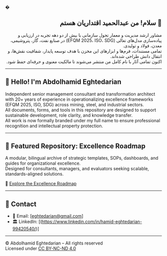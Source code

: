 �<div dir="rtl">

## 👋 سلام! من عبدالحمید اقتداریان هستم

مشاور ارشد مدیریت و معمار تحول سازمانی با بیش از دو دهه تجربه در ارزیابی و پیاده‌سازی مدل‌های تعالی (EFQM 2025، ISO، SDG) در صنایع نفت، گاز، پتروشیمی، معدن، فولاد و تولیدی.  
تمامی مستندات، فرم‌ها و ابزارهای این مخزن با هدف توسعه پایدار، شفافیت نقش‌ها، و انتقال دانش طراحی شده‌اند.  
اکنون تمامی آثار با نام کامل من منتشر می‌شوند تا مالکیت معنوی و حرفه‌ای حفظ شود.

</div>

---

## 👋 Hello! I'm Abdolhamid Eghtedarian

Independent senior management consultant and transformation architect with 20+ years of experience in operationalizing excellence frameworks (EFQM 2025, ISO, SDG) across mining, steel, and industrial sectors.  
All documents, forms, and tools in this repository are designed to support sustainable development, role clarity, and knowledge transfer.  
All work is now formally branded under my full name to ensure professional recognition and intellectual property protection.

---

## 📘 Featured Repository: Excellence Roadmap

A modular, bilingual archive of strategic templates, SOPs, dashboards, and guides for organizational excellence.  
Designed for consultants, managers, and evaluators seeking scalable, standards-aligned solutions.

🔗 [Explore the Excellence Roadmap](https://github.com/hamideghtedarian/excellence-roadmap)

---

## 📩 Contact

- 📧 Email: [eghtedarian@gmail.com]  
- 🏛️ LinkedIn: [(https://www.linkedin.com/in/hamid-eghtedarian-99420540/)]

---

© Abdolhamid Eghtedarian – All rights reserved  
Licensed under [CC BY-NC-ND 4.0](https://creativecommons.org/licenses/by-nc-nd/4.0/)

